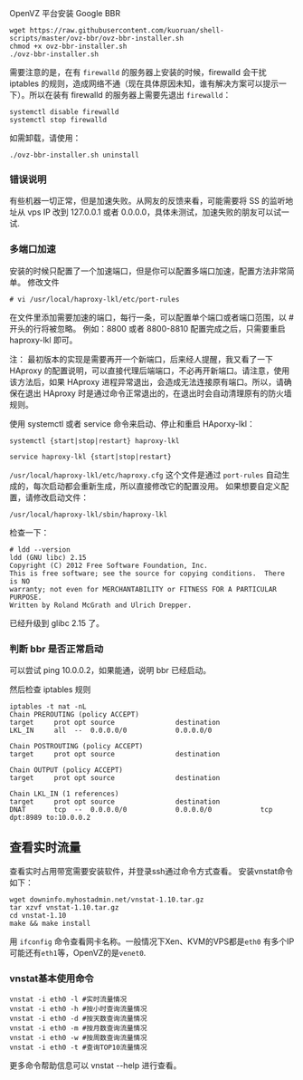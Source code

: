 OpenVZ 平台安装 Google BBR

    wget https://raw.githubusercontent.com/kuoruan/shell-scripts/master/ovz-bbr/ovz-bbr-installer.sh
    chmod +x ovz-bbr-installer.sh
    ./ovz-bbr-installer.sh

需要注意的是，在有 `firewalld` 的服务器上安装的时候，firewalld 会干扰 iptables 的规则，造成网络不通（现在具体原因未知，谁有解决方案可以提示一下）。所以在装有 firewalld 的服务器上需要先退出 `firewalld`：

    systemctl disable firewalld
    systemctl stop firewalld

如需卸载，请使用：

    ./ovz-bbr-installer.sh uninstall

### 错误说明

有些机器一切正常，但是加速失败。从网友的反馈来看，可能需要将 SS 的监听地址从 vps IP 改到 127.0.0.1 或者 0.0.0.0，具体未测试，加速失败的朋友可以试一试.

### 多端口加速

安装的时候只配置了一个加速端口，但是你可以配置多端口加速，配置方法非常简单。 修改文件

    # vi /usr/local/haproxy-lkl/etc/port-rules

在文件里添加需要加速的端口，每行一条，可以配置单个端口或者端口范围，以 # 开头的行将被忽略。 例如：8800 或者 8800-8810 配置完成之后，只需要重启 haproxy-lkl 即可。

注： 最初版本的实现是需要再开一个新端口，后来经人提醒，我又看了一下 HAproxy 的配置说明，可以直接代理后端端口，不必再开新端口。请注意，使用该方法后，如果 HAproxy 进程异常退出，会造成无法连接原有端口。所以，请确保在退出 HAproxy 时是通过命令正常退出的，在退出时会自动清理原有的防火墙规则。

使用 systemctl 或者 service 命令来启动、停止和重启 HAporxy-lkl：


    systemctl {start|stop|restart} haproxy-lkl

    service haproxy-lkl {start|stop|restart}

`/usr/local/haproxy-lkl/etc/haproxy.cfg` 这个文件是通过 `port-rules` 自动生成的，每次启动都会重新生成，所以直接修改它的配置没用。 如果想要自定义配置，请修改启动文件：

    /usr/local/haproxy-lkl/sbin/haproxy-lkl

检查一下：

    # ldd --version
    ldd (GNU libc) 2.15
    Copyright (C) 2012 Free Software Foundation, Inc.
    This is free software; see the source for copying conditions.  There is NO
    warranty; not even for MERCHANTABILITY or FITNESS FOR A PARTICULAR PURPOSE.
    Written by Roland McGrath and Ulrich Drepper.

已经升级到 glibc 2.15 了。

### 判断 bbr 是否正常启动

可以尝试 ping 10.0.0.2，如果能通，说明 bbr 已经启动。

然后检查 iptables 规则

    iptables -t nat -nL
    Chain PREROUTING (policy ACCEPT)
    target     prot opt source               destination
    LKL_IN     all  --  0.0.0.0/0            0.0.0.0/0
    
    Chain POSTROUTING (policy ACCEPT)
    target     prot opt source               destination
    
    Chain OUTPUT (policy ACCEPT)
    target     prot opt source               destination
    
    Chain LKL_IN (1 references)
    target     prot opt source               destination
    DNAT       tcp  --  0.0.0.0/0            0.0.0.0/0            tcp dpt:8989 to:10.0.0.2

## 查看实时流量
查看实时占用带宽需要安装软件，并登录ssh通过命令方式查看。 安装vnstat命令如下：

    wget downinfo.myhostadmin.net/vnstat-1.10.tar.gz
    tar xzvf vnstat-1.10.tar.gz
    cd vnstat-1.10
    make && make install

用 `ifconfig` 命令查看网卡名称。一般情况下Xen、KVM的VPS都是`eth0` 有多个IP可能还有`eth1`等，OpenVZ的是`venet0`.

### vnstat基本使用命令

    vnstat -i eth0 -l #实时流量情况
    vnstat -i eth0 -h #按小时查询流量情况
    vnstat -i eth0 -d #按天数查询流量情况
    vnstat -i eth0 -m #按月数查询流量情况
    vnstat -i eth0 -w #按周数查询流量情况
    vnstat -i eth0 -t #查询TOP10流量情况

更多命令帮助信息可以 vnstat --help 进行查看。
